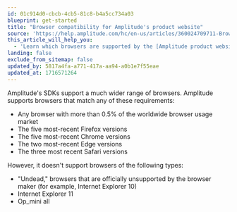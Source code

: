 ```yaml
---
id: 01c914d0-cbcb-4cb5-81c8-b4a5cc734a03
blueprint: get-started
title: "Browser compatibility for Amplitude's product website"
source: 'https://help.amplitude.com/hc/en-us/articles/360024709711-Browser-compatibility-for-Amplitude-s-product-website'
this_article_will_help_you:
  - 'Learn which browsers are supported by the [Amplitude product website](https://analytics.amplitude.com)'
landing: false
exclude_from_sitemap: false
updated_by: 5817a4fa-a771-417a-aa94-a0b1e7f55eae
updated_at: 1716571264
---
```

Amplitude's SDKs support a much wider range of browsers. Amplitude supports browsers that match any of these requirements:

* Any browser with more than 0.5% of the worldwide browser usage market
* The five most-recent Firefox versions
* The five most-recent Chrome versions
* The two most-recent Edge versions
* The three most recent Safari versions

However, it doesn't support browsers of the following types:

* "Undead," browsers that are officially unsupported by the browser maker (for example, Internet Explorer 10)
* Internet Explorer 11
* Op\_mini all